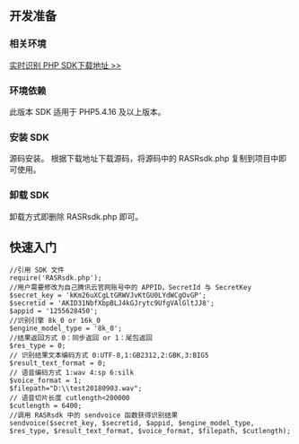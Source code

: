 ## 开发准备
### 相关环境
[实时识别 PHP SDK下载地址 >>](https://main.qcloudimg.com/raw/ef9e3dca0fdbe3f4eefd070e98a5bd5c/RASRsdk.php)

### 环境依赖
此版本 SDK 适用于 PHP5.4.16 及以上版本。
### 安装 SDK
源码安装。
根据下载地址下载源码，将源码中的 RASRsdk.php 复制到项目中即可使用。
### 卸载 SDK
卸载方式即删除 RASRsdk.php 即可。

## 快速入门
```
//引用 SDK 文件
require('RASRsdk.php');
//用户需要修改为自己腾讯云官网账号中的 APPID，SecretId 与 SecretKey
$secret_key = 'kKm26uXCgLtGRWVJvKtGU0LYdWCgOvGP';
$secretid = 'AKID31NbfXbpBLJ4kGJrytc9UfgVAlGltJJ8';
$appid = '1255628450';
//识别引擎 8k_0 or 16k_0
$engine_model_type = '8k_0';
//结果返回方式 0：同步返回 or 1：尾包返回
$res_type = 0;
// 识别结果文本编码方式 0:UTF-8,1:GB2312,2:GBK,3:BIG5
$result_text_format = 0;
// 语音编码方式 1:wav 4:sp 6:silk
$voice_format = 1;
$filepath="D:\\test20180903.wav";
// 语音切片长度 cutlength<200000
$cutlength = 6400;
//调用 RASRsdk 中的 sendvoice 函数获得识别结果
sendvoice($secret_key, $secretid, $appid, $engine_model_type, $res_type, $result_text_format, $voice_format, $filepath, $cutlength);
```
